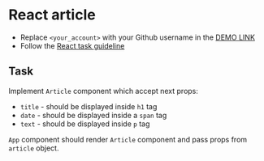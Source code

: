 # React article
- Replace `<your_account>` with your Github username in the [DEMO LINK](https://Artem20201610.github.io/react_article/)
- Follow the [React task guideline](https://github.com/mate-academy/react_task-guideline#react-tasks-guideline)

## Task
Implement `Article` component which accept next props:
- `title` - should be displayed inside `h1` tag
- `date` - should be displayed inside a `span` tag
- `text` - should be displayed inside `p` tag

`App` component should render `Article` component and pass props from `article` object.
